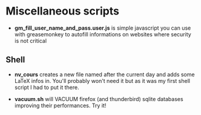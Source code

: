 # Miscellaneous scripts

- **gm_fill_user_name_and_pass.user.js** is simple javascript you can use with greasemonkey to autofill informations on websites where security is not critical

## Shell

- **nv_cours** creates a new file named after the current day and adds some LaTeX infos in.
  You'll probably won't need it but as it was my first shell script I had to put it there.

- **vacuum.sh** will VACUUM firefox (and thunderbird) sqlite databases improving their performances. Try it!